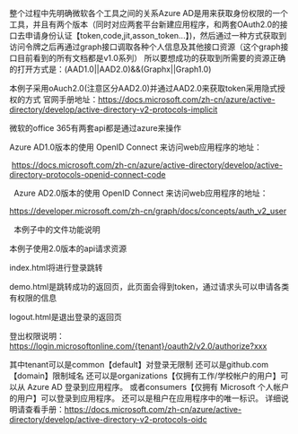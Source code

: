 整个过程中先明确微软各个工具之间的关系Azure AD是用来获取身份权限的一个工具，并且有两个版本（同时对应两套平台新建应用程序，和两套OAuth2.0的接口去申请身份认证【token,code,jit,asson_token...】)，然后通过一种方式获取到访问令牌之后再通过graph接口调取各种个人信息及其他接口资源（这个graph接口目前看到的所有文档都是v1.0系列）
所以要想成功的获取到所需要的资源正确的打开方式是：(AAD1.0||AAD2.0)&&(Graphx||Graph1.0)

本例子采用oAuch2.0(注意区分AAD2.0)并通过AAD2.0来获取token采用隐式授权的方式
官网手册地址：https://docs.microsoft.com/zh-cn/azure/active-directory/develop/active-directory-v2-protocols-implicit

微软的office 365有两套api都是通过azure来操作

Azure AD1.0版本的使用 OpenID Connect 来访问web应用程序的地址：

  https://docs.microsoft.com/zh-cn/azure/active-directory/develop/active-directory-protocols-openid-connect-code
  
  
Azure AD2.0版本的使用 OpenID Connect 来访问web应用程序的地址：

  https://developer.microsoft.com/zh-cn/graph/docs/concepts/auth_v2_user
  
  
本例子中的文件功能说明

本例子使用2.0版本的api请求资源

index.html将进行登录跳转

demo.html是跳转成功的返回页，此页面会得到token，通过请求头可以申请各类有权限的信息

logout.html是退出登录的返回页

登出权限说明：
 https://login.microsoftonline.com/{tenant}/oauth2/v2.0/authorize?xxx
 
其中tenant可以是common【default】对登录无限制
还可以是github.com【domain】限制域名
还可以是organizations【仅拥有工作/学校帐户的用户】可以从 Azure AD 登录到应用程序。
或者consumers【仅拥有 Microsoft 个人帐户的用户】可以登录到应用程序。
还可以是租户在应用程序中的唯一标识。
详细说明请查看手册：https://docs.microsoft.com/zh-cn/azure/active-directory/develop/active-directory-v2-protocols-oidc
